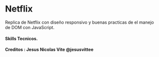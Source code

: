 # Netflix

Replica de Netflix con diseño responsivo y buenas practicas de el manejo de DOM con JavaScript.

#### Skills Tecnicos.



#### Creditos : Jesus Nicolas Vite @jesusvittee
